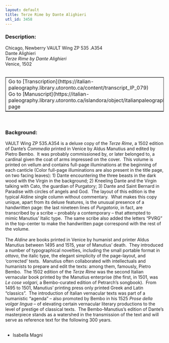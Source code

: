 ```yaml
---
layout: default
title: Terze Rime by Dante Alighieri
utl_id: 3458
---
```


### Description:

Chicago, Newberry VAULT Wing ZP 535 .A354<br>
Dante Alighieri<br>
_Terze Rime by Dante Alighieri_<br>
Venice, 1502<br>
 <br>
<table border=""0.5"" cellpadding=""1"" cellspacing=""1"" style=""width: 200px; background-color:#F8F8F8;""><tbody><tr><td>Go to [Transcription](https://italian-paleography.library.utoronto.ca/content/transcript_IP_079)<br>
Go to [Manuscript](https://italian-paleography.library.utoronto.ca/islandora/object/italianpaleography%3AIP_079) page</td></tr></tbody></table> <br>


### Background:

VAULT Wing ZP 535.A354 is a deluxe copy of the _Terze Rime_, a 1502 edition of Dante’s _Commedia_ printed in Venice by Aldus Manutius and edited by Pietro Bembo.  It was probably commissioned by, or later belonged to, a cardinal given the coat of arms impressed on the cover.  This volume is printed on vellum and contains full-page illuminations at the beginning of each canticle (Color full-page illuminations are also present in the title page, on two facing leaves): 1) Dante encountering the three beasts in the dark wood with the Virgin in the background; 2) Kneeling Dante and the Virgin talking with Cato, the guardian of Purgatory; 3) Dante and Saint Bernard in Paradise with circles of angels and God.  The layout of this edition is the typical Aldine single column without commentary.  What makes this copy unique, apart from its deluxe features, is the unusual presence of a handwritten page: the last nineteen lines of _Purgatorio_, in fact, are transcribed by a scribe – probably a contemporary – that attempted to mimic Manutius’ Italic type.  The same scribe also added the letters “PVRG” in the top-center to make the handwritten page correspond with the rest of the volume.<br><br>
The _Aldine_ are books printed in Venice by humanist and printer Aldus Manutius between 1495 and 1515, year of Manutius’ death.  They introduced a number of typographical novelties, including the small portable format in _ottavo_, the italic type, the elegant simplicity of the page-layout, and ‘corrected’ texts.  Manutius often collaborated with intellectuals and humanists to prepare and edit the texts: among them, famously, Pietro Bembo.  The 1502 edition of the _Terze Rime_ was the second Italian vernacular book printed by the Manutius enterprise (the first, in 1501, was _Le cose volgari_, a Bembo-curated edition of Petrarch’s songbook).  From 1495 to 1501, Manutius’ printing press only printed Greek and Latin “classics”.  The introduction of Italian vernacular texts was part of a humanistic “agenda” – also promoted by Bembo in his 1525 _Prose della volgar lingua_ – of elevating certain vernacular literary productions to the level of prestige of classical texts.  The Bembo-Manutius’s edition of Dante’s masterpiece stands as a watershed in the transmission of the text and will serve as reference text for the following 300 years.<br><br>
- Isabella Magni<br>
 <br>
